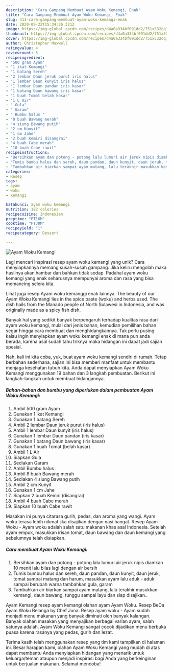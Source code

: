 ```yaml
---
description: "Cara Gampang Membuat Ayam Woku Kemangi, Enak"
title: "Cara Gampang Membuat Ayam Woku Kemangi, Enak"
slug: 411-cara-gampang-membuat-ayam-woku-kemangi-enak
date: 2020-09-22T15:34:26.321Z
image: https://img-global.cpcdn.com/recipes/d4a0a334bf091dd2/751x532cq70/ayam-woku-kemangi-foto-resep-utama.jpg
thumbnail: https://img-global.cpcdn.com/recipes/d4a0a334bf091dd2/751x532cq70/ayam-woku-kemangi-foto-resep-utama.jpg
cover: https://img-global.cpcdn.com/recipes/d4a0a334bf091dd2/751x532cq70/ayam-woku-kemangi-foto-resep-utama.jpg
author: Christopher Maxwell
ratingvalue: 4
reviewcount: 5
recipeingredient:
- "500 gram Ayam"
- "1 ikat Kemangi"
- "1 batang Sereh"
- "2 lembar Daun jeruk purut iris halus"
- "1 lembar Daun kunyit iris halus"
- "1 lembar Daun pandan iris kasar"
- "1 batang Daun bawang iris kasar"
- "1 buah Tomat belah kasar"
- "1 L Air"
- " Gula"
- " Garam"
- " Bumbu halus "
- "8 buah Bawang merah"
- "4 siung Bawang putih"
- "2 cm Kunyit"
- "1 cm Jahe"
- "2 buah Kemiri disangrai"
- "4 buah Cabe merah"
- "10 buah Cabe rawit"
recipeinstructions:
- "Bersihkan ayam dan potong - potong lalu lumuri air jeruk nipis diamkan 10 menit lalu bilas lagi dengan air bersih"
- "Tumis bumbu halus dan sereh, daun pandan, daun kunyit, daun jeruk, tomat sampai matang dan harum, masukkan ayam lalu aduk - aduk sampai berubah warna tambahkan gula, garam"
- "Tambahkan air biarkan sampai ayam matang, lalu terakhir masukkan kemangi, daun bawang, tunggu sampai layu dan siap disajikan.."
categories:
- Resep
tags:
- ayam
- woku
- kemangi

katakunci: ayam woku kemangi 
nutrition: 182 calories
recipecuisine: Indonesian
preptime: "PT16M"
cooktime: "PT30M"
recipeyield: "1"
recipecategory: Dessert

---
```



![Ayam Woku Kemangi](https://img-global.cpcdn.com/recipes/d4a0a334bf091dd2/751x532cq70/ayam-woku-kemangi-foto-resep-utama.jpg)

Lagi mencari inspirasi resep ayam woku kemangi yang unik? Cara menyiapkannya memang susah-susah gampang. Jika keliru mengolah maka hasilnya akan hambar dan bahkan tidak sedap. Padahal ayam woku kemangi yang enak seharusnya mempunyai aroma dan rasa yang bisa memancing selera kita.

Lihat juga resep Ayam woku kemanggi enak lainnya. The beauty of our Ayam Woku Kemangi lies in the spice paste (woku) and herbs used. The dish hails from the Manado people of North Sulawesi in Indonesia, and was originally made as a spicy fish dish.

Banyak hal yang sedikit banyak berpengaruh terhadap kualitas rasa dari ayam woku kemangi, mulai dari jenis bahan, kemudian pemilihan bahan segar hingga cara membuat dan menghidangkannya. Tak perlu pusing kalau ingin menyiapkan ayam woku kemangi enak di mana pun anda berada, karena asal sudah tahu triknya maka hidangan ini dapat jadi sajian spesial.


Nah, kali ini kita coba, yuk, buat ayam woku kemangi sendiri di rumah. Tetap berbahan sederhana, sajian ini bisa memberi manfaat untuk membantu menjaga kesehatan tubuh kita. Anda dapat menyiapkan Ayam Woku Kemangi menggunakan 19 bahan dan 3 langkah pembuatan. Berikut ini langkah-langkah untuk membuat hidangannya.

<!--inarticleads1-->

##### Bahan-bahan dan bumbu yang diperlukan dalam pembuatan Ayam Woku Kemangi:

1. Ambil 500 gram Ayam
1. Gunakan 1 ikat Kemangi
1. Gunakan 1 batang Sereh
1. Ambil 2 lembar Daun jeruk purut (iris halus)
1. Ambil 1 lembar Daun kunyit (iris halus)
1. Gunakan 1 lembar Daun pandan (iris kasar)
1. Gunakan 1 batang Daun bawang (iris kasar)
1. Gunakan 1 buah Tomat (belah kasar)
1. Ambil 1 L Air
1. Siapkan  Gula
1. Sediakan  Garam
1. Ambil  Bumbu halus :
1. Ambil 8 buah Bawang merah
1. Sediakan 4 siung Bawang putih
1. Ambil 2 cm Kunyit
1. Gunakan 1 cm Jahe
1. Siapkan 2 buah Kemiri (disangrai)
1. Ambil 4 buah Cabe merah
1. Siapkan 10 buah Cabe rawit


Masakan ini punya citarasa gurih, pedas, dan aroma yang wangi. Ayam woku terasa lebih nikmat jika disajikan dengan nasi hangat. Resep Ayam Woku - Ayam woku adalah salah satu makanan khas asal Indonesia. Setelah ayam empuk, masukkan irisan tomat, daun bawang dan daun kemangi yang sebelumnya telah disiapkan. 

<!--inarticleads2-->

##### Cara membuat Ayam Woku Kemangi:

1. Bersihkan ayam dan potong - potong lalu lumuri air jeruk nipis diamkan 10 menit lalu bilas lagi dengan air bersih
1. Tumis bumbu halus dan sereh, daun pandan, daun kunyit, daun jeruk, tomat sampai matang dan harum, masukkan ayam lalu aduk - aduk sampai berubah warna tambahkan gula, garam
1. Tambahkan air biarkan sampai ayam matang, lalu terakhir masukkan kemangi, daun bawang, tunggu sampai layu dan siap disajikan..


Ayam Kemangi resep ayam kemangi olahan ayam Ayam Woku. Resep BeDa Ayam Woku Belanga by Chef Juna. Resep ayam woku - Ayam sudah menjadi menu makanan yang banyak diminati oleh banyak kalangan. Banyak olahan masakan yang menyajikan berbagai varian ayam, salah satunya adalah. Ayam Woku Kemangi sangat cocok dijadikan menu berbuka puasa karena rasanya yang pedas, gurih dan lezat. 

Terima kasih telah menggunakan resep yang tim kami tampilkan di halaman ini. Besar harapan kami, olahan Ayam Woku Kemangi yang mudah di atas dapat membantu Anda menyiapkan hidangan yang menarik untuk keluarga/teman ataupun menjadi inspirasi bagi Anda yang berkeinginan untuk berjualan makanan. Selamat mencoba!
